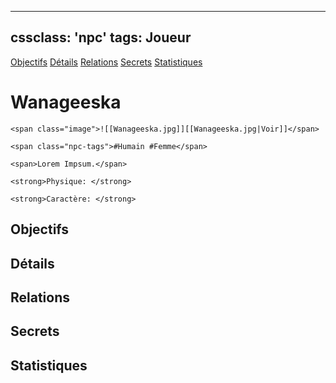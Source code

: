 
---
cssclass: 'npc'
tags: Joueur
---
<span class="nav">[Objectifs](#Objectifs) [Détails](#Détails)  [Relations](#Relations) [Secrets](#Secrets) [Statistiques](#Statistiques)</span>

# Wanageeska
```ad-desc
<span class="image">![[Wanageeska.jpg]][[Wanageeska.jpg|Voir]]</span>

<span class="npc-tags">#Humain #Femme</span>

<span>Lorem Impsum.</span>

<strong>Physique: </strong>

<strong>Caractère: </strong>

```

## Objectifs
## Détails

## Relations
## Secrets
## Statistiques